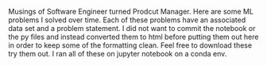 Musings of Software Engineer turned Prodcut Manager. Here are some ML problems I solved over time. Each of these problems have an associated data set and a problem statement.
I did not want to commit the notebook or the py files and instead converted them to html before putting them out here in order to keep some of the formatting clean.
Feel free to download these try them out.
I ran all of these on jupyter notebook on a conda env. 
